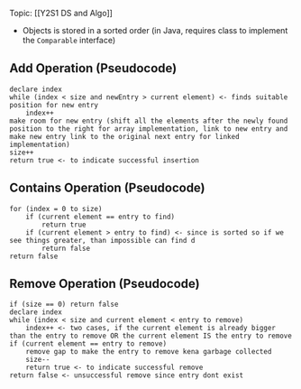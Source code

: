 Topic: [[Y2S1 DS and Algo]]

- Objects is stored in a sorted order (in Java, requires class to implement the `Comparable` interface)

## Add Operation (Pseudocode)
```
declare index
while (index < size and newEntry > current element) <- finds suitable position for new entry
	index++
make room for new entry (shift all the elements after the newly found position to the right for array implementation, link to new entry and make new entry link to the original next entry for linked implementation)
size++
return true <- to indicate successful insertion
```

## Contains Operation (Pseudocode)
```
for (index = 0 to size)
	if (current element == entry to find)
		return true
	if (current element > entry to find) <- since is sorted so if we see things greater, than impossible can find d
		return false
return false
```

## Remove Operation (Pseudocode)
```
if (size == 0) return false
declare index
while (index < size and current element < entry to remove)
	index++ <- two cases, if the current element is already bigger than the entry to remove OR the current element IS the entry to remove
if (current element == entry to remove)
	remove gap to make the entry to remove kena garbage collected
	size--
	return true <- to indicate successful remove
return false <- unsuccessful remove since entry dont exist
```
